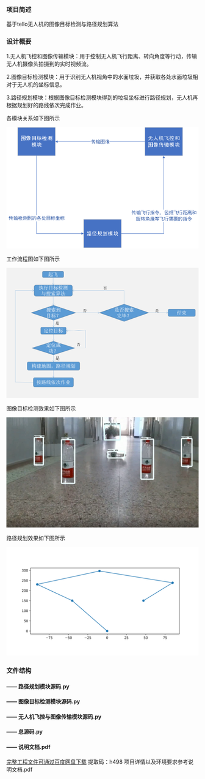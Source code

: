 ### 项目简述
基于tello无人机的图像目标检测与路径规划算法

### 设计概要
1.无人机飞控和图像传输模块：用于控制无人机飞行距离、转向角度等行动，传输无人机摄像头拍摄到的实时视频流。

2.图像目标检测模块：用于识别无人机视角中的水面垃圾，并获取各处水面垃圾相对于无人机的坐标信息。

3.路径规划模块：根据图像目标检测模块得到的垃圾坐标进行路径规划，无人机再根据规划好的路线依次完成作业。

各模块关系如下图所示

![image](https://github.com/jiaozi12/Competition-Works/blob/master/2019%E5%B9%B4%EF%BC%88%E7%AC%AC12%E5%B1%8A%EF%BC%89%E4%B8%AD%E5%9B%BD%E5%A4%A7%E5%AD%A6%E7%94%9F%E8%AE%A1%E7%AE%97%E6%9C%BA%E8%AE%BE%E8%AE%A1%E5%A4%A7%E8%B5%9B/Image/%E5%90%84%E6%A8%A1%E5%9D%97%E5%85%B3%E7%B3%BB%E5%9B%BE.png)

工作流程图如下图所示

![image](https://github.com/jiaozi12/Competition-Works/blob/master/2019%E5%B9%B4%EF%BC%88%E7%AC%AC12%E5%B1%8A%EF%BC%89%E4%B8%AD%E5%9B%BD%E5%A4%A7%E5%AD%A6%E7%94%9F%E8%AE%A1%E7%AE%97%E6%9C%BA%E8%AE%BE%E8%AE%A1%E5%A4%A7%E8%B5%9B/Image/%E5%B7%A5%E4%BD%9C%E6%B5%81%E7%A8%8B%E5%9B%BE.png)

图像目标检测效果如下图所示

![image](https://github.com/jiaozi12/Competition-Works/blob/master/2019%E5%B9%B4%EF%BC%88%E7%AC%AC12%E5%B1%8A%EF%BC%89%E4%B8%AD%E5%9B%BD%E5%A4%A7%E5%AD%A6%E7%94%9F%E8%AE%A1%E7%AE%97%E6%9C%BA%E8%AE%BE%E8%AE%A1%E5%A4%A7%E8%B5%9B/Image/%E6%97%A0%E4%BA%BA%E6%9C%BA%E8%AF%86%E5%88%AB%E6%88%AA%E5%9B%BE.png)

路径规划效果如下图所示

![image](https://github.com/jiaozi12/Competition-Works/blob/master/2019%E5%B9%B4%EF%BC%88%E7%AC%AC12%E5%B1%8A%EF%BC%89%E4%B8%AD%E5%9B%BD%E5%A4%A7%E5%AD%A6%E7%94%9F%E8%AE%A1%E7%AE%97%E6%9C%BA%E8%AE%BE%E8%AE%A1%E5%A4%A7%E8%B5%9B/Image/%E6%97%A0%E4%BA%BA%E6%9C%BA%E8%B7%AF%E5%BE%84%E8%A7%84%E5%88%92%E8%B7%AF%E7%BA%BF%E6%88%AA%E5%9B%BE.png)

### 文件结构
####   —— 路径规划模块源码.py
####   —— 图像目标检测模块源码.py
####   —— 无人机飞控与图像传输模块源码.py
####   —— 总源码.py
####   —— 说明文档.pdf

[完整工程文件可通过百度网盘下载](https://pan.baidu.com/s/1hnzfjEYw-k-a9Je2W-nRIw)    提取码：h498
项目详情以及环境要求参考说明文档.pdf
